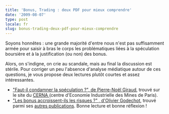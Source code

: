 ```yaml
---
title: 'Bonus, Trading : deux PDF pour mieux comprendre'
date: '2009-08-07'
type: post
locale: fr
slug: bonus-trading-deux-pdf-pour-mieux-comprendre
---
```


Soyons honnêtes&nbsp;: une grande majorité d'entre nous n'est pas suffisamment armée pour saisir à bras le corps les problématiques liées à la spéculation boursière et à la justification (ou non) des bonus.

<!-- more -->

Alors, on s'indigne, on crie au scandale, mais au final la discussion est stérile. Pour corriger un peu l'absence d'analyse médiatique autour de ces questions, je vous propose deux lectures plutôt courtes et assez intéressantes.

* ["Faut-il condamner la spéculation&nbsp;?", de Pierre-Noël Giraud](http://www.cerna.ensmp.fr/Documents/PNG-AlterEco-06-02.pdf), trouvé sur le site du [CERNA ](http://www.cerna.ensmp.fr)(centre d'Economie Industrielle des Mines de Paris).
* ["Les bonus accroissent-ils les risques&nbsp;?" , d'Olivier Godechot](http://olivier.godechot.free.fr/hopfichiers/Godechot_CAE_Bonus_risque.pdf), trouvé parmi ses [autres publications](http://olivier.godechot.free.fr/hoprubrique.php?id_rub=21).
  Bonne lecture et bonne réflexion&nbsp;!
